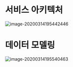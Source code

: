 # 서비스 아키텍처

![image-20200314195442446](C:\Users\ysp97\AppData\Roaming\Typora\typora-user-images\image-20200314195442446.png)



# 데이터 모델링

![image-20200314195540463](C:\Users\ysp97\AppData\Roaming\Typora\typora-user-images\image-20200314195540463.png)